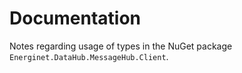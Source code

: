 # Documentation
Notes regarding usage of types in the NuGet package `Energinet.DataHub.MessageHub.Client`. 

